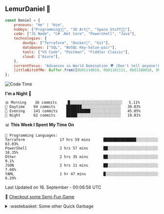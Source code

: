 
## LemurDaniel 👾

```javascript
const Daniel = {
    pronouns: "He" | "Him",
    hobbys: ["Programming🧑‍💻", "3D Art🎨", "Space Stuff🧑‍🚀"],
    code: ["JS Node", "C# .Net Core", "Powershell", "Java"],
    technologies: {
        devOps: ["Terraform", "Docker🐳", "Git"],
        databases: ["SQL", "NoSQL Key-Value-pair"],
        tools: ["VS Code", "Postman", "Fiddler Classic"],
        cloud: ["Azure"],
    },
    currentFocus: "Advances in World Domination 🌍 (Don't tell anyone!)",
    littleBitsOfMe: Buffer.from([0b01110010, 0b01101111, 0b01100010, 0b01101111, 0b01110100])
};
```

<!--START_SECTION:waka-->
![Code Time](http://img.shields.io/badge/Code%20Time-409%20hrs%2034%20mins-blue)

**I'm a Night 🦉** 

```text
🌞 Morning    16 commits     █░░░░░░░░░░░░░░░░░░░░░░░░   5.11% 
🌆 Daytime    94 commits     ███████░░░░░░░░░░░░░░░░░░   30.03% 
🌃 Evening    141 commits    ███████████░░░░░░░░░░░░░░   45.05% 
🌙 Night      62 commits     █████░░░░░░░░░░░░░░░░░░░░   19.81%

```


📊 **This Week I Spent My Time On** 

```text
💬 Programming Languages: 
Terraform                17 hrs 59 mins      ███████████████░░░░░░░░░░   63.03% 
PowerShell               2 hrs 57 mins       ██░░░░░░░░░░░░░░░░░░░░░░░   10.35% 
Other                    2 hrs 35 mins       ██░░░░░░░░░░░░░░░░░░░░░░░   9.1% 
JSON                     2 hrs 11 mins       ██░░░░░░░░░░░░░░░░░░░░░░░   7.68% 
YAML                     1 hr 47 mins        █░░░░░░░░░░░░░░░░░░░░░░░░   6.29%

```


 Last Updated on 16. September - 00:06:56 UTC
<!--END_SECTION:waka-->

👾 [Checkout some Semi-Fun Game](https://lemurdaniel.github.io/DEMO__react-github-pages-test/)

<details>
  <summary>:wastebasket: Some other Quick Garbage</summary>
  
  - 🎆 [Fireworks](https://editor.p5js.org/DanielL/full/3Q-JY7VGG)
  - 📐 [Sin/Cos Visualisation](https://editor.p5js.org/DanielL/full/Z4zcGhwxK)
  - 🎉 [Seek and Evade](https://editor.p5js.org/DanielL/full/EBHVYNqTJ)
  - 💥 [Recursive Explosions](https://editor.p5js.org/DanielL/full/enkxbZWm1)
  - 🚀 [Primitive Arrival with PID](https://editor.p5js.org/DanielL/full/3Q_k9lUO8)
  - 👾 [Vector Thrust](https://editor.p5js.org/DanielL/full/z8Mqzazzs)
  - 🌀 [Weird Spirals](https://editor.p5js.org/DanielL/full/VqfTl5l-k)
  - 🎨 [old basdish attempt at HSL-Picker (not working properly)](https://editor.p5js.org/DanielL/full/GUeuo8r6d)

</details>
